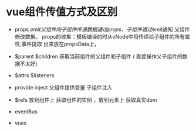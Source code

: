 

#   vue组件传值方式及区别

  - props $emit 父组件向子组件传递数据通过props，子组件通过$emit通知
    父组件修改数据。
    props的收集：模板编译的时从vNode中将传递给子组件的所有属性,事件提取
                出来放在propsData上，


  - $parent $children 获取当前组件的父组件和子组件
   ( 直接操作父子组件的数据不太好)

  - $attrs $listeners 

  - provide inject 父组件提供变量 子组件注入

  - $refs 放到组件上 获取组件的实例 ，放到元素上 获取真实dom

  - eventBus

  - vuex